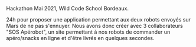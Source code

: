 Hackathon Mai 2021, Wild Code School Bordeaux.

24h pour proposer une application permettant aux deux robots envoyés sur Mars de ne pas s'ennuyer.
Nous avons donc créer avec 3 collaborateurs "SOS Apérobot", un site permettant à nos robots de commander un apéro/snacks en ligne et d'être livrés en quelques secondes.
